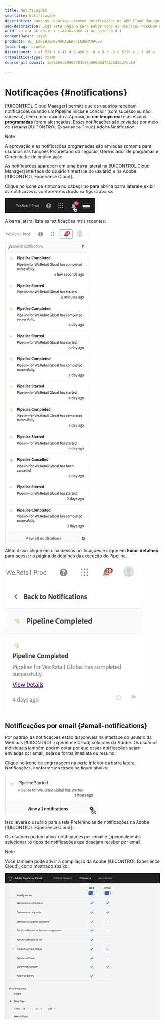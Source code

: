 ```yaml
---
title: Notificações
seo-title: Notificações
description: Como os usuários recebem notificações no AEM Cloud Manager
seo-description: Siga esta página para saber como os usuários recebem notificações quando um pipeline começa e é concluído - com êxito ou não - no Gerenciador do AEM Cloud.
uuid: 73 e 4 bb 80-36 c 1-4408-bdbd -1 ac 5328359 d 1
contentOwner: jsyal
products: SG_ EXPERIENCEMANAGER/CLOUDMANAGER
topic-tags: usando
discoiquuid: 8 ef 574 c 8-47 d 9-404 b -8 e 9 c -9 c 6716 c 1 f 49 a
translation-type: tm+mt
source-git-commit: 1dfb065c09569f811e5a006d3d74825d3bd7cc8d

---
```



# Notificações {#notifications}

[!UICONTROL Cloud Manager] permite que os usuários recebam notificações quando um Pipeline iniciar e concluir (com sucesso ou não sucesso), bem como quando a Aprovação **em tempo real** e as etapas **programadas** forem alcançadas. Essas notificações são enviadas por meio do sistema [!UICONTROL Experience Cloud] Adobe Notification.

>[!NOTE]
>
>A aprovação e as notificações programadas são enviadas somente para usuários nas funções Proprietário do negócio, Gerenciador de programas e Gerenciador de implantação.

As notificações aparecem em uma barra lateral na [!UICONTROL Cloud Manager] interface do usuário (Interface do usuário) e na Adobe [!UICONTROL Experience Cloud].

Clique no ícone de sintoma no cabeçalho para abrir a barra lateral e exibir as notificações, conforme mostrado na figura abaixo:

![](assets/image2018-7-12_11-52-40.png)

A barra lateral lista as notificações mais recentes.

![](assets/screen_shot_2018-07-20at91406pm.png)

Além disso, clique em uma dessas notificações e clique em **Exibir detalhes** para acessar a página de detalhes da execução do Pipeline.

![](assets/screen_shot_2018-08-14at43503pm.png)

## Notificações por email {#email-notifications}

Por padrão, as notificações estão disponíveis na interface do usuário da Web nas [!UICONTROL Experience Cloud] soluções da Adobe. Os usuários individuais também podem optar por que essas notificações sejam enviadas por email, seja de forma imediata ou resumo.

Clique no ícone de engrenagem na parte inferior da barra lateral Notificações, conforme mostrado na figura abaixo:

![](assets/image2018-7-12_12-8-19.png)

Isso levará o usuário para a tela Preferências de notificações na Adobe [!UICONTROL Experience Cloud].

Os usuários podem ativar notificações por email e (opcionalmente) selecionar os tipos de notificações que desejam receber por email.

>[!NOTE]
>
>Você também pode ativar a compilação da Adobe [!UICONTROL Experience Cloud], como mostrado abaixo:

![](assets/image2018-7-12_12-10-51.png)
